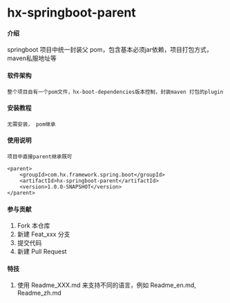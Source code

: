 #  hx-springboot-parent

#### 介绍
springboot 项目中统一封装父 pom，包含基本必须jar依赖，项目打包方式，maven私服地址等

#### 软件架构
	整个项目自有一个pom文件，hx-boot-dependencies版本控制，封装maven 打包的plugin


#### 安装教程
	
	无需安装， pom继承
	

#### 使用说明

	项目中直接parent继承既可
	
	<parent>
        <groupId>com.hx.framework.spring.boot</groupId>
        <artifactId>hx-springboot-parent</artifactId>
        <version>1.0.0-SNAPSHOT</version>
    </parent>

#### 参与贡献

1. Fork 本仓库
2. 新建 Feat_xxx 分支
3. 提交代码
4. 新建 Pull Request


#### 特技

1. 使用 Readme\_XXX.md 来支持不同的语言，例如 Readme\_en.md, Readme\_zh.md